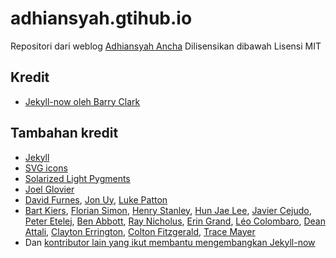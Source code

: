 # adhiansyah.gtihub.io
Repositori dari weblog [Adhiansyah Ancha](https://adhiansyah.github.io/)
Dilisensikan dibawah Lisensi MIT

## Kredit
- [Jekyll-now oleh Barry Clark](https://github.com/barryclark/jekyll-now/issues/new) 

## Tambahan kredit
- [Jekyll](https://github.com/jekyll/jekyll)
- [SVG icons](https://github.com/neilorangepeel/Free-Social-Icons)
- [Solarized Light Pygments](https://gist.github.com/edwardhotchkiss/2005058)
- [Joel Glovier](http://joelglovier.com/writing/)
- [David Furnes](https://github.com/dfurnes), [Jon Uy](https://github.com/jonuy), [Luke Patton](https://github.com/lkpttn)
- [Bart Kiers](https://github.com/bkiers), [Florian Simon](https://github.com/vermluh), [Henry Stanley](https://github.com/henryaj), [Hun Jae Lee](https://github.com/hunjaelee), [Javier Cejudo](https://github.com/javiercejudo), [Peter Etelej](https://github.com/etelej), [Ben Abbott](https://github.com/jaminscript), [Ray Nicholus](https://github.com/rnicholus), [Erin Grand](https://github.com/eringrand), [Léo Colombaro](https://github.com/LeoColomb), [Dean Attali](https://github.com/daattali), [Clayton Errington](https://github.com/cjerrington), [Colton Fitzgerald](https://github.com/coltonfitzgerald), [Trace Mayer](https://github.com/sunnankar) 
- Dan [kontributor lain yang ikut membantu mengembangkan Jekyll-now](https://github.com/barryclark/jekyll-now/commits/master)

